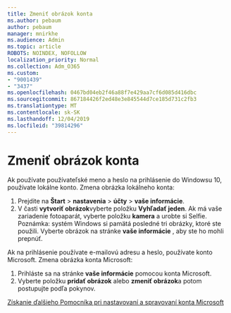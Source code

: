 ```yaml
---
title: Zmeniť obrázok konta
ms.author: pebaum
author: pebaum
manager: mnirkhe
ms.audience: Admin
ms.topic: article
ROBOTS: NOINDEX, NOFOLLOW
localization_priority: Normal
ms.collection: Adm_O365
ms.custom:
- "9001439"
- "3437"
ms.openlocfilehash: 0467bd04eb2f46a88f7e429aa7cf6d085d416dbc
ms.sourcegitcommit: 867184426f2ed48e3e845544d7ce185d731c2fb3
ms.translationtype: MT
ms.contentlocale: sk-SK
ms.lasthandoff: 12/04/2019
ms.locfileid: "39814296"
---
```

# <a name="change-account-picture"></a>Zmeniť obrázok konta

Ak používate používateľské meno a heslo na prihlásenie do Windowsu 10, používate lokálne konto. Zmena obrázka lokálneho konta:

1. Prejdite na **Štart** > **nastavenia** > **účty** > **vaše informácie**.
2. V časti **vytvoriť obrázok**vyberte položku **Vyhľadať jeden**. Ak má vaše zariadenie fotoaparát, vyberte položku **kamera** a urobte si Selfie. 
    Poznámka: systém Windows si pamätá posledné tri obrázky, ktoré ste použili. Vyberte obrázok na stránke **vaše informácie** , aby ste ho mohli prepnúť.

Ak na prihlásenie používate e-mailovú adresu a heslo, používate konto Microsoft. Zmena obrázka konta Microsoft:

1. Prihláste sa na stránke **vaše informácie** pomocou konta Microsoft.
2. Vyberte položku **pridať obrázok** alebo **zmeniť obrázok**a potom postupujte podľa pokynov.

[Získanie ďalšieho Pomocníka pri nastavovaní a spravovaní konta Microsoft](https://support.microsoft.com/products/microsoft-account?category=manage-account)